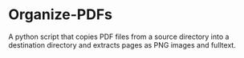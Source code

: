 Organize-PDFs
=============

A python script that copies PDF files from a source directory into a destination directory and extracts pages as PNG images and fulltext.
